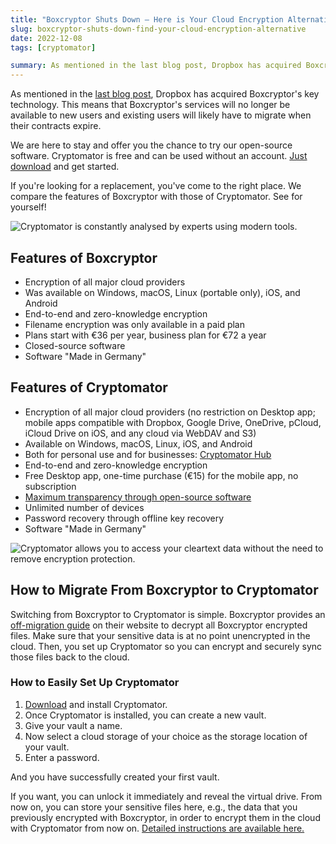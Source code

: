 ```yaml
---
title: "Boxcryptor Shuts Down – Here is Your Cloud Encryption Alternative"
slug: boxcryptor-shuts-down-find-your-cloud-encryption-alternative
date: 2022-12-08
tags: [cryptomator]

summary: As mentioned in the last blog post, Dropbox has acquired Boxcryptor's key technology. This means that Boxcryptor's services will no longer be available to new users and existing users will likely have to migrate when their contracts expire.
---
```

As mentioned in the [last blog post](/blog/2022/11/30/congratulations-boxcryptor-dropbox/), Dropbox has acquired Boxcryptor's key technology. This means that Boxcryptor's services will no longer be available to new users and existing users will likely have to migrate when their contracts expire.

We are here to stay and offer you the chance to try our open-source software. Cryptomator is free and can be used without an account. [Just download](/downloads/) and get started.

If you're looking for a replacement, you've come to the right place. We compare the features of Boxcryptor with those of Cryptomator. See for yourself!

<img class="inline-block" src="/img/boxcryptor-alternative/cryptobot-analysis.png" srcset="/img/boxcryptor-alternative/cryptobot-analysis.png 1x, /img/boxcryptor-alternative/cryptobot-analysis@2x.png 2x" alt="Cryptomator is constantly analysed by experts using modern tools." />

## Features of Boxcryptor

- Encryption of all major cloud providers
- Was available on Windows, macOS, Linux (portable only), iOS, and Android
- End-to-end and zero-knowledge encryption
- Filename encryption was only available in a paid plan
- Plans start with €36 per year, business plan for €72 a year
- Closed-source software
- Software "Made in Germany"

## Features of Cryptomator

- Encryption of all major cloud providers (no restriction on Desktop app; mobile apps compatible with Dropbox, Google Drive, OneDrive, pCloud, iCloud Drive on iOS, and any cloud via WebDAV and S3) 
- Available on Windows, macOS, Linux, iOS, and Android
- Both for personal use and for businesses: [Cryptomator Hub](/hub/)
- End-to-end and zero-knowledge encryption
- Free Desktop app, one-time purchase (€15) for the mobile app, no subscription
- [Maximum transparency through open-source software](/open-source/)
- Unlimited number of devices
- Password recovery through offline key recovery
- Software "Made in Germany"

<img class="inline-block" src="/img/encrypt-dropbox/cryptobot-unlocking-vault.png" srcset="/img/encrypt-dropbox/cryptobot-unlocking-vault.png 1x, /img/encrypt-dropbox/cryptobot-unlocking-vault@2x.png 2x" alt="Cryptomator allows you to access your cleartext data without the need to remove encryption protection." />

## How to Migrate From Boxcryptor to Cryptomator

Switching from Boxcryptor to Cryptomator is simple. Boxcryptor provides an [off-migration guide](https://support.boxcryptor.com/en/help/faq-and-troubleshooting/#migration-guide) on their website to decrypt all Boxcryptor encrypted files. Make sure that your sensitive data is at no point unencrypted in the cloud. Then, you set up Cryptomator so you can encrypt and securely sync those files back to the cloud.

### How to Easily Set Up Cryptomator

1. [Download](/downloads/) and install Cryptomator.
2. Once Cryptomator is installed, you can create a new vault. 
3. Give your vault a name. 
4. Now select a cloud storage of your choice as the storage location of your vault. 
5. Enter a password.

And you have successfully created your first vault.

If you want, you can unlock it immediately and reveal the virtual drive. From now on, you can store your sensitive files here, e.g., the data that you previously encrypted with Boxcryptor, in order to encrypt them in the cloud with Cryptomator from now on. [Detailed instructions are available here.](https://docs.cryptomator.org/desktop/adding-vaults/)
